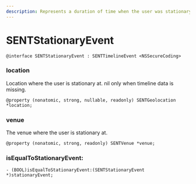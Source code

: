 ```yaml
---
description: Represents a duration of time when the user was stationary.
---
```


# SENTStationaryEvent

```
@interface SENTStationaryEvent : SENTTimelineEvent <NSSecureCoding>
```

### location

Location where the user is stationary at. nil only when timeline data is missing.

```
@property (nonatomic, strong, nullable, readonly) SENTGeolocation *location;
```

### venue

The venue where the user is stationary at.

```
@property (nonatomic, strong, readonly) SENTVenue *venue;
```

### isEqualToStationaryEvent:

```
- (BOOL)isEqualToStationaryEvent:(SENTStationaryEvent *)stationaryEvent;
```

